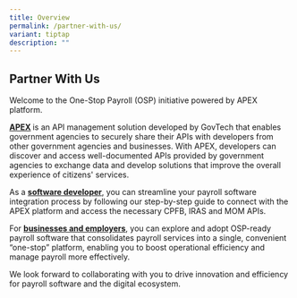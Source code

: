```yaml
---
title: Overview
permalink: /partner-with-us/
variant: tiptap
description: ""
---
```

<h2>Partner With Us</h2>
<p>Welcome to the One-Stop Payroll (OSP) initiative powered by APEX platform.</p>
<p><strong><a href="https://www.developer.tech.gov.sg/products/categories/data-and-apis/apex-cloud/overview.html" rel="noopener noreferrer nofollow" target="_blank">APEX</a> </strong>is
an API management solution developed by GovTech that enables government
agencies to securely share their APIs with developers from other government
agencies and businesses. With APEX, developers can discover and access
well-documented APIs provided by government agencies to exchange data and
develop solutions that improve the overall experience of citizens' services.</p>
<p>As a <strong><a href="/partner-with-us/software-developer/" rel="noopener noreferrer nofollow" target="_blank">software developer</a></strong>,
you can streamline your payroll software integration process by following
our step-by-step guide to connect with the APEX platform and access the
necessary CPFB, IRAS and MOM APIs.</p>
<p>For <strong><a href="/partner-with-us/business-employer/" rel="noopener noreferrer nofollow" target="_blank">businesses and employers</a></strong>,
you can explore and adopt OSP-ready payroll software that consolidates
payroll services into a single, convenient “one-stop” platform, enabling
you to boost operational efficiency and manage payroll more effectively.</p>
<p>We look forward to collaborating with you to drive innovation and efficiency
for payroll software and the digital ecosystem.</p>